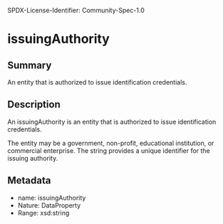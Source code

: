 SPDX-License-Identifier: Community-Spec-1.0

# issuingAuthority

## Summary

An entity that is authorized to issue identification credentials.

## Description

An issuingAuthority is an entity that is authorized to issue identification credentials.

The entity may be a government, non-profit, educational institution, or commercial enterprise.  The string provides a unique identifier for the issuing authority.

## Metadata

- name: issuingAuthority
- Nature: DataProperty
- Range: xsd:string
